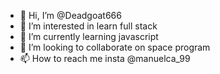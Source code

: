 - 👋 Hi, I’m @Deadgoat666
- 👀 I’m interested in learn full stack
- 🌱 I’m currently learning javascript
- 💞️ I’m looking to collaborate on space program
- 📫 How to reach me insta @manuelca_99

<!---
Deadgoat666/Deadgoat666 is a ✨ special ✨ repository because its `README.md` (this file) appears on your GitHub profile.
You can click the Preview link to take a look at your changes.
--->

